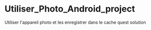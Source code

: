 # Utiliser_Photo_Android_project
Utiliser l'appareil photo et les enregistrer dans le cache quest solution
